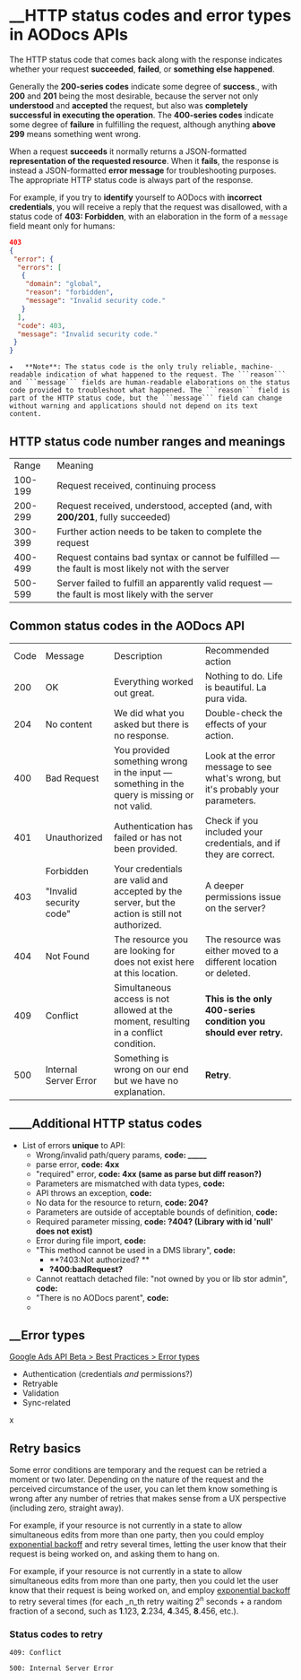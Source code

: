 # __HTTP status codes and error types in AODocs APIs

The HTTP status code that comes back along with the response indicates whether your request **succeeded**, **failed**, or **something else happened**.

Generally the **200-series codes** indicate some degree of **success**., with **200** and **201** being the most desirable, because the server not only **understood** and **accepted** the request, but also was **completely successful in executing the operation**. The **400-series codes** indicate some degree of **failure** in fulfilling the request, although anything **above 299** means something went wrong.

When a request **succeeds** it normally returns a JSON-formatted **representation of the requested resource**. When it **fails**, the response is instead a JSON-formatted **error message** for troubleshooting purposes. The appropriate HTTP status code is always part of the response.

For example, if you try to **identify** yourself to AODocs with **incorrect credentials**, you will receive a reply that the request was disallowed, with a status code of **403: Forbidden**, with an elaboration in the form of a ```message``` field meant only for humans:


```json
403
{
 "error": {
  "errors": [
   {
    "domain": "global",
    "reason": "forbidden",
    "message": "Invalid security code."
   }
  ],
  "code": 403,
  "message": "Invalid security code."
 }
}
```



```
⭑   **Note**: The status code is the only truly reliable, machine-readable indication of what happened to the request. The ```reason``` and ```message``` fields are human-readable elaborations on the status code provided to troubleshoot what happened. The ```reason``` field is part of the HTTP status code, but the ```message``` field can change without warning and applications should not depend on its text content.
```



## HTTP status code number ranges and meanings


<table>
  <tr>
   <td>Range
   </td>
   <td>Meaning
   </td>
  </tr>
  <tr>
   <td>100-199
   </td>
   <td>Request received, continuing process
   </td>
  </tr>
  <tr>
   <td>200-299
   </td>
   <td>Request received, understood, accepted (and, with <strong>200/201</strong>, fully succeeded)
   </td>
  </tr>
  <tr>
   <td>300-399
   </td>
   <td>Further action needs to be taken to complete the request
   </td>
  </tr>
  <tr>
   <td>400-499
   </td>
   <td>Request contains bad syntax or cannot be fulfilled — the fault is most likely not with the server
   </td>
  </tr>
  <tr>
   <td>500-599
   </td>
   <td>Server failed to fulfill an apparently valid request — the fault is most likely with the server
   </td>
  </tr>
</table>



##


## Common status codes in the AODocs API


<table>
  <tr>
   <td>Code
   </td>
   <td>Message
   </td>
   <td>Description
   </td>
   <td>Recommended action
   </td>
  </tr>
  <tr>
   <td>200
   </td>
   <td>OK
   </td>
   <td>Everything worked out great.
   </td>
   <td>Nothing to do. Life is beautiful. La pura vida.
   </td>
  </tr>
  <tr>
   <td>204
   </td>
   <td>No content
   </td>
   <td>We did what you asked but there is no response.
   </td>
   <td>Double-check the effects of your action.
   </td>
  </tr>
  <tr>
   <td>400
   </td>
   <td>Bad Request
   </td>
   <td>You provided something wrong in the input — something in the query is missing or not valid.
   </td>
   <td>Look at the error message to see what's wrong, but it's probably your parameters.
   </td>
  </tr>
  <tr>
   <td>401
   </td>
   <td>Unauthorized
   </td>
   <td>Authentication has failed or has not been provided.
   </td>
   <td>Check if you included your credentials, and if they are correct.
   </td>
  </tr>
  <tr>
   <td>403
   </td>
   <td>Forbidden
<p>
"Invalid security code"
   </td>
   <td>Your credentials are valid and accepted by the server, but the action is still not authorized.
   </td>
   <td>A deeper permissions issue on the server?
   </td>
  </tr>
  <tr>
   <td>404
   </td>
   <td>Not Found
   </td>
   <td>The resource you are looking for does not exist here at this location.
   </td>
   <td>The resource was either moved to a different location or deleted.
   </td>
  </tr>
  <tr>
   <td>409
   </td>
   <td>Conflict
   </td>
   <td>Simultaneous access is not allowed at the moment, resulting in a conflict condition.
   </td>
   <td><strong>This is the only 400-series condition you should ever retry.</strong>
   </td>
  </tr>
  <tr>
   <td>500
   </td>
   <td>Internal Server Error
   </td>
   <td>Something is wrong on our end but we have no explanation.
   </td>
   <td><strong>Retry</strong>.
   </td>
  </tr>
</table>



## ____Additional HTTP status codes



*   List of errors **unique** to API:
    *   Wrong/invalid path/query params, **code: _____**
    *   parse error, **code: 4xx**
    *   "required" error, **code: 4xx (same as parse but diff reason?)**
    *   Parameters are mismatched with data types, **code:**
    *   API throws an exception, **code:**
    *   No data for the resource to return, **code: 204?**
    *   Parameters are outside of acceptable bounds of definition, **code:**
    *   Required parameter missing, **code: ?404? (Library with id 'null' does not exist)**
    *   Error during file import, **code:**
    *   "This method cannot be used in a DMS library", **code:**
        *   **?403:Not authorized? **
        *   **?400:badRequest?**
    *   Cannot reattach detached file: "not owned by you or lib stor admin", **code:**
    *   "There is no AODocs parent", **code:**
    *


## __Error types

[Google Ads API Beta > Best Practices > Error types](https://developers.google.com/google-ads/api/docs/best-practices/error-types)


*   Authentication (credentials *and* permissions?)
*   Retryable
*   Validation
*   Sync-related

x


## Retry basics

Some error conditions are temporary and the request can be retried a moment or two later. Depending on the nature of the request and the perceived circumstance of the user, you can let them know something is wrong after any number of retries that makes sense from a UX perspective (including zero, straight away).

For example, if your resource is not currently in a state to allow simultaneous edits from more than one party, then you could employ [exponential backoff](https://en.wikipedia.org/wiki/Exponential_backoff) and retry several times, letting the user know that their request is being worked on, and asking them to hang on.

For example, if your resource is not currently in a state to allow simultaneous edits from more than one party, then you could let the user know that their request is being worked on, and employ [exponential backoff](https://en.wikipedia.org/wiki/Exponential_backoff) to retry several times (for each _n_th retry waiting 2<sup>n</sup> seconds + a random fraction of a second, such as **1**.123, **2**.234, **4**.345, **8**.456, etc.).


### Status codes to retry

```409: Conflict```

```500: Internal Server Error```


